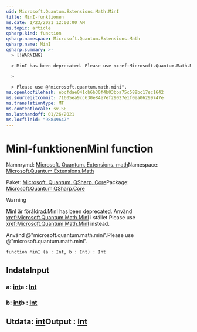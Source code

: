 ```yaml
---
uid: Microsoft.Quantum.Extensions.Math.MinI
title: MinI-funktionen
ms.date: 1/23/2021 12:00:00 AM
ms.topic: article
qsharp.kind: function
qsharp.namespace: Microsoft.Quantum.Extensions.Math
qsharp.name: MinI
qsharp.summary: >-
  > [!WARNING]

  > MinI has been deprecated. Please use <xref:Microsoft.Quantum.Math.MinI> instead.

  >

  > Please use @"microsoft.quantum.math.mini".
ms.openlocfilehash: ebcfdae041cb6b30f4b03bba75c588bc17ec1642
ms.sourcegitcommit: 71605ea9cc630e84e7ef29027e1f0ea06299747e
ms.translationtype: MT
ms.contentlocale: sv-SE
ms.lasthandoff: 01/26/2021
ms.locfileid: "98849647"
---
```

# <a name="mini-function"></a><span data-ttu-id="6e15c-102">MinI-funktionen</span><span class="sxs-lookup"><span data-stu-id="6e15c-102">MinI function</span></span>

<span data-ttu-id="6e15c-103">Namnrymd: [Microsoft. Quantum. Extensions. math](xref:Microsoft.Quantum.Extensions.Math)</span><span class="sxs-lookup"><span data-stu-id="6e15c-103">Namespace: [Microsoft.Quantum.Extensions.Math](xref:Microsoft.Quantum.Extensions.Math)</span></span>

<span data-ttu-id="6e15c-104">Paket: [Microsoft. Quantum. QSharp. Core](https://nuget.org/packages/Microsoft.Quantum.QSharp.Core)</span><span class="sxs-lookup"><span data-stu-id="6e15c-104">Package: [Microsoft.Quantum.QSharp.Core](https://nuget.org/packages/Microsoft.Quantum.QSharp.Core)</span></span>


> [!WARNING]
> <span data-ttu-id="6e15c-105">MinI är föråldrad.</span><span class="sxs-lookup"><span data-stu-id="6e15c-105">MinI has been deprecated.</span></span> <span data-ttu-id="6e15c-106">Använd <xref:Microsoft.Quantum.Math.MinI> i stället.</span><span class="sxs-lookup"><span data-stu-id="6e15c-106">Please use <xref:Microsoft.Quantum.Math.MinI> instead.</span></span>
>
> <span data-ttu-id="6e15c-107">Använd @"microsoft.quantum.math.mini".</span><span class="sxs-lookup"><span data-stu-id="6e15c-107">Please use @"microsoft.quantum.math.mini".</span></span>



```qsharp
function MinI (a : Int, b : Int) : Int
```


## <a name="input"></a><span data-ttu-id="6e15c-108">Indata</span><span class="sxs-lookup"><span data-stu-id="6e15c-108">Input</span></span>

### <a name="a--int"></a><span data-ttu-id="6e15c-109">a: [int](xref:microsoft.quantum.lang-ref.int)</span><span class="sxs-lookup"><span data-stu-id="6e15c-109">a : [Int](xref:microsoft.quantum.lang-ref.int)</span></span>




### <a name="b--int"></a><span data-ttu-id="6e15c-110">b: [int](xref:microsoft.quantum.lang-ref.int)</span><span class="sxs-lookup"><span data-stu-id="6e15c-110">b : [Int](xref:microsoft.quantum.lang-ref.int)</span></span>





## <a name="output--int"></a><span data-ttu-id="6e15c-111">Utdata: [int](xref:microsoft.quantum.lang-ref.int)</span><span class="sxs-lookup"><span data-stu-id="6e15c-111">Output : [Int](xref:microsoft.quantum.lang-ref.int)</span></span>

